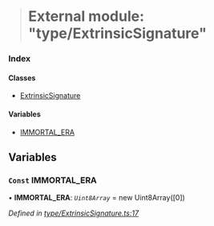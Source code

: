 > # External module: "type/ExtrinsicSignature"

### Index

#### Classes

* [ExtrinsicSignature](../classes/_type_extrinsicsignature_.extrinsicsignature.md)

#### Variables

* [IMMORTAL_ERA](_type_extrinsicsignature_.md#const-immortal_era)

## Variables

### `Const` IMMORTAL_ERA

• **IMMORTAL_ERA**: *`Uint8Array`* =  new Uint8Array([0])

*Defined in [type/ExtrinsicSignature.ts:17](https://github.com/polkadot-js/api/blob/917168a/packages/types/src/type/ExtrinsicSignature.ts#L17)*